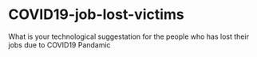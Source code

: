# COVID19-job-lost-victims
What is your technological suggestation for the people who has lost their jobs due to COVID19 Pandamic
